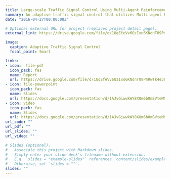 ```yaml
---
title: Large-scale Traffic Signal Control Using Multi-Agent Reinforcement Learning
summary: An adaptive traffic signal control that utilizes Multi-agent RL to change the timing of traffic singals based on the density of traffic in different sections of the road network. Local agents consist of Deep-Q Learning agents.
date: "2016-04-27T00:00:00Z"

# Optional external URL for project (replaces project detail page).
external_link: https://drive.google.com/file/d/1UqEfeVv6OzIxo6KNdnT09PmRwTk4e3Gc/view?usp=sharing

image:
  caption: Adaptive Traffic Signal Control
  focal_point: Smart

links:
- icon:  file-pdf
  icon_pack: fas
  name: Report
  url: https://drive.google.com/file/d/1UqEfeVv6OzIxo6KNdnT09PmRwTk4e3Gc/view?usp=sharing
- icon: file-powerpoint
  icon_pack: fas
  name: Slides
  url: https://docs.google.com/presentation/d/1AJvGiwwkWY8X8m6b0mSVteMMpWsoT8r4/edit?usp=sharing&ouid=108603998728623664156&rtpof=true&sd=true
- icon: video
  icon_pack: fas
  name: Slides
  url: https://docs.google.com/presentation/d/1AJvGiwwkWY8X8m6b0mSVteMMpWsoT8r4/edit?usp=sharing&ouid=108603998728623664156&rtpof=true&sd=true
url_code: ""
url_pdf: ""
url_slides: ""
url_video: ""

# Slides (optional).
#   Associate this project with Markdown slides.
#   Simply enter your slide deck's filename without extension.
#   E.g. `slides = "example-slides"` references `content/slides/example-slides.md`.
#   Otherwise, set `slides = ""`.
slides: ""
---
```

